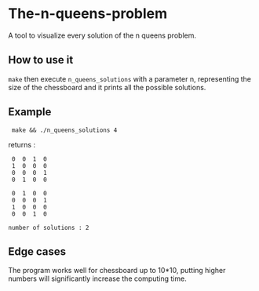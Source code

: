 # The-n-queens-problem
A tool to visualize every solution of the n queens problem.

How to use it
-------
`make` then execute `n_queens_solutions` with a parameter n, representing the size of the chessboard and it prints all the possible solutions.

Example
-------

```shell
 make && ./n_queens_solutions 4
```
returns :
```
 0  0  1  0 
 1  0  0  0 
 0  0  0  1 
 0  1  0  0 

 0  1  0  0 
 0  0  0  1 
 1  0  0  0 
 0  0  1  0 

number of solutions : 2
```

Edge cases
-------
The program works well for chessboard up to 10*10, putting higher numbers will significantly increase the computing time.
